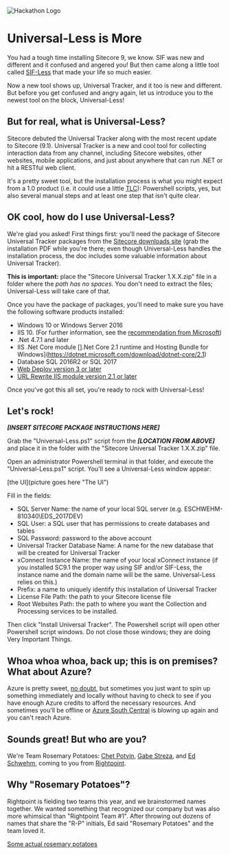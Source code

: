 ![Hackathon Logo](documentation/images/hackathon.png?raw=true "Hackathon Logo")

# **Universal-Less** is More 

You had a tough time installing Sitecore 9, we know. SIF was new and different and it confused and angered you! But then came along a little tool called [SIF-Less](https://github.com/RAhnemann/sif-less) that made your life so much easier. 

Now a new tool shows up, Universal Tracker, and it too is new and different. But before you get confused and angry again, let us introduce you to the newest tool on the block, Universal-Less!

## But for real, what is Universal-Less?

Sitecore debuted the Universal Tracker along with the most recent update to Sitecore (9.1). Universal Tracker is a new and cool tool for collecting interaction data from any channel, including Sitecore websites, other websites, mobile applications, and just about anywhere that can run .NET or hit a RESTful web client.

It's a pretty sweet tool, but the installation process is what you might expect from a 1.0 product (i.e. it could use a little [TLC](https://www.youtube.com/watch?v=8WEtxJ4-sh4)): Powershell scripts, yes, but also several manual steps and at least one step that isn't quite clear. 

## OK cool, how do I use Universal-Less?

We're glad you asked! First things first: you'll need the package of Sitecore Universal Tracker packages from the [Sitecore downloads site](https://dev.sitecore.net/Downloads/Sitecore_Universal_Tracker/1x/Sitecore_Universal_Tracker_100.aspx) (grab the installation PDF while you're there; even though Universal-Less handles the installation process, the doc includes some valuable information about Universal Tracker). 

**This is important:** place the "Sitecore Universal Tracker 1.X.X.zip" file in a folder where the _path has no spaces_. You don't need to extract the files; Universal-Less will take care of that.

Once you have the package of packages, you'll need to make sure you have the following software products installed:

* Windows 10 or Windows Server 2016
* IIS 10. (For further information, see the [recommendation from Microsoft](https://docs.microsoft.com/en-us/aspnet/core/host-and-deploy/iis/?view=aspnetcore-2.0&amp;amp;tabs=aspnetcore2x))
* .Net 4.7.1 and later
* IIS .Net Core module [].Net Core 2.1 runtime and Hosting Bundle for Windows](https://dotnet.microsoft.com/download/dotnet-core/2.1)
* Database SQL 2016R2 or SQL 2017
* [Web Deploy version 3 or later](https://www.iis.net/downloads/microsoft/web-deploy)
* [URL Rewrite IIS module version 2.1 or later](https://www.iis.net/downloads/microsoft/url-rewrite)

Once you've got this all set, you're ready to rock with Universal-Less!

## Let's rock!

***[INSERT SITECORE PACKAGE INSTRUCTIONS HERE]***

Grab the "Universal-Less.ps1" script from the ***[LOCATION FROM ABOVE]*** and place it in the folder with the "Sitecore Universal Tracker 1.X.X.zip" file. 

Open an administrator Powershell terminal in that folder, and execute the "Universal-Less.ps1" script. You'll see a Universal-Less window appear:

[the UI](picture goes here "The UI")

Fill in the fields:

* SQL Server Name: the name of your local SQL server (e.g. ESCHWEHM-810340\EDS_2017DEV)
* SQL User: a SQL user that has permissions to create databases and tables
* SQL Password: password to the above account
* Universal Tracker Database Name: A name for the new database that will be created for Universal Tracker
* xConnect Instance Name: the name of your local xConnect instance (if you installed SC9.1 the proper way using SIF and/or SIF-Less, the instance name and the domain name will be the same. Universal-Less relies on this.)
* Prefix: a name to uniquely identify this installation of Universal Tracker
* License File Path: the path to your Sitecore license file 
* Root Websites Path: the path to where you want the Collection and Processing services to be installed. 

Then click "Install Universal Tracker". The Powershell script will open other Powershell script windows. Do not close those windows; they are doing Very Important Things. 

## Whoa whoa whoa, back up; this is on premises? What about Azure?

Azure is pretty sweet, [no doubt](https://www.youtube.com/watch?v=TR3Vdo5etCQ&t=30s), but sometimes you just want to spin up something immediately and locally without having to check to see if you have enough Azure credits to afford the necessary resources. And sometimes you'll be offline or [Azure South Central](https://www.theregister.co.uk/2018/09/17/azure_outage_report/) is blowing up again and you can't reach Azure. 

## Sounds great! But who are you?

We're Team Rosemary Potatoes: [Chet Potvin](https://twitter.com/ChetPotvin), [Gabe Streza](https://twitter.com/GabeStreza), and [Ed Schwehm](https://twitter.com/edgesmash), coming to you from [Rightpoint](https://www.rightpoint.com). 

## Why "Rosemary Potatoes"?

Rightpoint is fielding two teams this year, and we brainstormed names together. We wanted something that recognized our company but was also more whimsical than "Rightpoint Team #1". After throwing out dozens of names that share the "R-P" initials, Ed said "Rosemary Potatoes" and the team loved it. 

[Some actual rosemary potatoes](https://i.imgur.com/6d3f0Ru.jpg "Some actual rosemary potatoes")